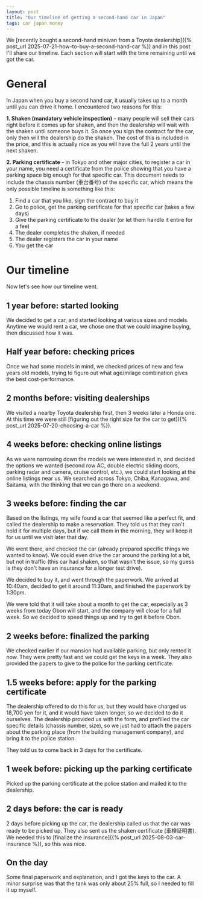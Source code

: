 ```yaml
---
layout: post
title: "Our timeline of getting a second-hand car in Japan"
tags: car japan money
---
```


We [recently bought a second-hand minivan from a Toyota dealership]({% post_url  2025-07-21-how-to-buy-a-second-hand-car %}) and in this post I'll share our timeline. Each section will start with the time remaining until we got the car.

<!--break-->

# General

In Japan when you buy a second hand car, it usually takes up to a month until you can drive it home. I encountered two reasons for this:

**1. Shaken (mandatory vehicle inspection)** - many people will sell their cars right before it comes up for shaken, and then the dealership will wait with the shaken until someone buys it. So once you sign the contract for the car, only then will the dealership do the shaken. The cost of this is included in the price, and this is actually nice as you will have the full 2 years until the next shaken.

**2. Parking certificate** - in Tokyo and other major cities, to register a car in your name, you need a certificate from the police showing that you have a parking space big enough for that specific car. This document needs to include the chassis number (車台番号) of the specific car, which means the only possible timeline is something like this:

1. Find a car that you like, sign the contract to buy it
2. Go to police, get the parking certificate for that specific car (takes a few days)
3. Give the parking certificate to the dealer (or let them handle it entire for a fee)
4. The dealer completes the shaken, if needed
5. The dealer registers the car in your name
6. You get the car

# Our timeline

Now let's see how our timeline went.

## 1 year before: started looking

We decided to get a car, and started looking at various sizes and models. Anytime we would rent a car, we chose one that we could imagine buying, then discussed how it was.

## Half year before: checking prices

Once we had some models in mind, we checked prices of new and few years old models, trying to figure out what age/milage combination gives the best cost-performance.

## 2 months before: visiting dealerships

We visited a nearby Toyota dealership first, then 3 weeks later a Honda one. At this time we were still [figuring out the right size for the car to get]({% post_url  2025-07-20-choosing-a-car %}).

## 4 weeks before: checking online listings

As we were narrowing down the models we were interested in, and decided the options we wanted (second row  AC, double electric sliding doors, parking radar and camera, cruise control, etc.), we could start looking at the online listings near us. We searched across Tokyo, Chiba, Kanagawa, and Saitama, with the thinking that we can go there on a weekend.

## 3 weeks before: finding the car

Based on the listings, my wife found a car that seemed like a perfect fit, and called the dealership to make a reservation. They told us that they can't hold it for multiple days, but if we call them in the morning, they will keep it for us until we visit later that day.

We went there, and checked the car (already prepared specific things we wanted to know). We could even drive the car around the parking lot a bit, but not in traffic (this car had shaken, so that wasn't the issue, so my guess is they don't have an insurance for a longer test drive).

We decided to buy it, and went through the paperwork. We arrived at 10:40am, decided to get it around 11:30am, and finished the paperwork by 1:30pm.

We were told that it will take about a month to get the car, especially as 3 weeks from today Obon will start, and the company will close for a full week. So we decided to speed things up and try to get it before Obon.

## 2 weeks before: finalized the parking

We checked earlier if our mansion had available parking, but only rented it now. They were pretty fast and we could get the keys in a week. They also provided the papers to give to the police for the parking certificate.

## 1.5 weeks before: apply for the parking certificate

The dealership offered to do this for us, but they would have charged us 18,700 yen for it, and it would have taken longer, so we decided to do it ourselves. The dealership provided us with the form, and prefilled the car specific details (chassis number, size), so we just had to attach the papers about the parking place (from the building management company), and bring it to the police station.

They told us to come back in 3 days for the certificate.

## 1 week before: picking up the parking certificate

Picked up the parking certificate at the police station and mailed it to the dealership.

## 2 days before: the car is ready

2 days before picking up the car, the dealership called us that  the car was ready to be picked up. They also sent us the shaken certificate (車検証明書). We needed this to [finalize the insurance]({% post_url  2025-08-03-car-insurance %}), so this was nice.

## On the day

Some final paperwork and explanation, and I got the keys to the car. A minor surprise was that the tank was only about 25% full, so I needed to fill it up myself.

